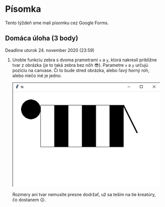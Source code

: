 # Písomka

Tento týždeň sme mali písomku cez Google Forms.

## Domáca úloha (3 body)

Deadline utorok 24. november 2020 (23:59)

1. Urobte funkciu zebra s dvoma prametrami `x` a `y`, ktorá nakreslí približne tvar z obrázka (je to taká zebra bez nôh 😎). Parametre `x` a `y` určujú pozíciu na canvase. Či to bude stred obrázka, alebo ľavý horný roh, alebo niečo iné je jedno. 

   ![Zebra](./8-exam/zebra.png)

   Rozmery ani tvar nemusíte presne dodržať, už sa teším na tie kreatúry, čo dostanem 😉.